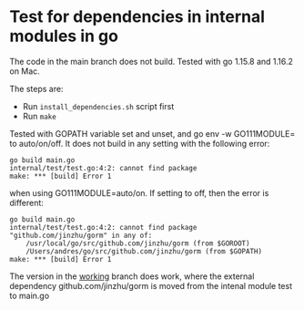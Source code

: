 # Test for dependencies in internal modules in go

The code in the main branch does not build. Tested with go 1.15.8 and 1.16.2 on Mac.

The steps are:

* Run ```install_dependencies.sh``` script first
* Run ```make```

Tested with GOPATH variable set and unset, and go env -w GO111MODULE= to auto/on/off. It does not build in any setting with the following error:

```
go build main.go
internal/test/test.go:4:2: cannot find package
make: *** [build] Error 1
```

when using GO111MODULE=auto/on. If setting to off, then the error is different:

```
go build main.go
internal/test/test.go:4:2: cannot find package "github.com/jinzhu/gorm" in any of:
	/usr/local/go/src/github.com/jinzhu/gorm (from $GOROOT)
	/Users/andres/go/src/github.com/jinzhu/gorm (from $GOPATH)
make: *** [build] Error 1
```

The version in the [working](https://github.com/colabobio/go-mod-test/tree/working) branch does work, where the external dependency github.com/jinzhu/gorm is moved from the intenal module test to main.go